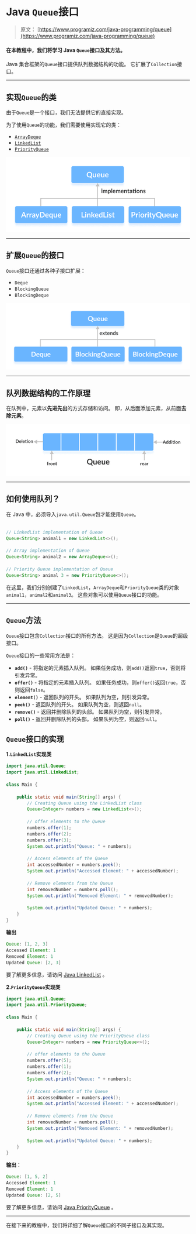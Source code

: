 # Java `Queue`接口

> 原文： [https://www.programiz.com/java-programming/queue](https://www.programiz.com/java-programming/queue)

#### 在本教程中，我们将学习 Java `Queue`接口及其方法。

Java 集合框架的`Queue`接口提供队列数据结构的功能。 它扩展了`Collection`接口。

* * *

## 实现`Queue`的类

由于`Queue`是一个接口，我们无法提供它的直接实现。

为了使用`Queue`的功能，我们需要使用实现它的类：

*   [`ArrayDeque`](/java-programming/arraydeque "Java ArrayDeque class")
*   [`LinkedList`](/java-programming/linkedlist "Java LinkedList class")
*   [`PriorityQueue`](/java-programming/priorityqueue "Java PriorityQueue Class")

![ArrayDeque, LinkedList and PriorityQueue implements the Queue interface in Java.](img/c069791009a5eed5ea44b0a207a90bf0.png)

* * *

## 扩展`Queue`的接口

`Queue`接口还通过各种子接口扩展：

*   `Deque`
*   `BlockingQueue`
*   `BlockingDeque`

![Deque, BlockingQueue and BlockingDeque extends the the Queue interface.](img/c90d650d1ecca7f0bdc11896edec15b0.png)

* * *

## 队列数据结构的工作原理

在队列中，元素以**先进先出**的方式存储和访问。 即，从后面添加元素，从前面**去除元素**。

![Working of queue data structure: first in first out.](img/151acf344b436dbc2ff8e5a8758af178.png)

* * *

## 如何使用队列？

在 Java 中，必须导入`java.util.Queue`包才能使用`Queue`。

```java

// LinkedList implementation of Queue
Queue<String> animal1 = new LinkedList<>();

// Array implementation of Queue
Queue<String> animal2 = new ArrayDeque<>();

// Priority Queue implementation of Queue
Queue<String> animal 3 = new PriorityQueue<>(); 
```

在这里，我们分别创建了`LinkedList`，`ArrayDeque`和`PriorityQueue`类的对象`animal1`，`animal2`和`animal3`。 这些对象可以使用`Queue`接口的功能。

* * *

## `Queue`方法

`Queue`接口包含`Collection`接口的所有方法。 这是因为`Collection`是`Queue`的超级接口。

`Queue`接口的一些常用方法是：

*   **`add()`** - 将指定的元素插入队列。 如果任务成功，则`add()`返回`true`，否则将引发异常。
*   **`offer()`** - 将指定的元素插入队列。 如果任务成功，则`offer()`返回`true`，否则返回`false`。
*   **`element()`** - 返回队列的开头。 如果队列为空，则引发异常。
*   **`peek()`** - 返回队列的开头。 如果队列为空，则返回`null`。
*   **`remove()`** - 返回并删除队列的头部。 如果队列为空，则引发异常。
*   **`poll()`** - 返回并删除队列的头部。 如果队列为空，则返回`null`。

## `Queue`接口的实现

**1.`LinkedList`实现类**

```java
import java.util.Queue;
import java.util.LinkedList;

class Main {

    public static void main(String[] args) {
        // Creating Queue using the LinkedList class
        Queue<Integer> numbers = new LinkedList<>();

        // offer elements to the Queue
        numbers.offer(1);
        numbers.offer(2);
        numbers.offer(3);
        System.out.println("Queue: " + numbers);

        // Access elements of the Queue
        int accessedNumber = numbers.peek();
        System.out.println("Accessed Element: " + accessedNumber);

        // Remove elements from the Queue
        int removedNumber = numbers.poll();
        System.out.println("Removed Element: " + removedNumber);

        System.out.println("Updated Queue: " + numbers);
    }
} 
```

**输出**

```java
Queue: [1, 2, 3]
Accessed Element: 1
Removed Element: 1
Updated Queue: [2, 3] 
```

要了解更多信息，请访问 [Java LinkedList](/java-programming/linkedlist "Java LinkedList") 。

**2.`PriorityQueue`实现类**

```java
import java.util.Queue;
import java.util.PriorityQueue;

class Main {

    public static void main(String[] args) {
        // Creating Queue using the PriorityQueue class
        Queue<Integer> numbers = new PriorityQueue<>();

        // offer elements to the Queue
        numbers.offer(5);
        numbers.offer(1);
        numbers.offer(2);
        System.out.println("Queue: " + numbers);

        // Access elements of the Queue
        int accessedNumber = numbers.peek();
        System.out.println("Accessed Element: " + accessedNumber);

        // Remove elements from the Queue
        int removedNumber = numbers.poll();
        System.out.println("Removed Element: " + removedNumber);

        System.out.println("Updated Queue: " + numbers);
    }
} 
```

**输出**：

```java
Queue: [1, 5, 2]
Accessed Element: 1
Removed Element: 1
Updated Queue: [2, 5] 
```

要了解更多信息，请访问 [Java PriorityQueue](/java-programming/priorityqueue) 。

* * *

在接下来的教程中，我们将详细了解`Queue`接口的不同子接口及其实现。